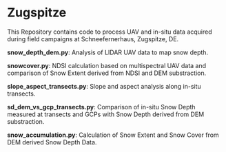 # Zugspitze

This Repository contains code to process UAV and in-situ data acquired during field campaigns at Schneefernerhaus, Zugspitze, DE.

**snow_depth_dem.py**: Analysis of LIDAR UAV data to map snow depth.

**snowcover.py**: NDSI calculation based on multispectral UAV data and comparison of Snow Extent derived from NDSI and DEM substraction.

**slope_aspect_transects.py**: Slope and aspect analysis along in-situ transects.

**sd_dem_vs_gcp_transects.py**: Comparison of in-situ Snow Depth measured at transects and GCPs with Snow Depth derived from DEM substraction.

**snow_accumulation.py**: Calculation of Snow Extent and Snow Cover from DEM derived Snow Depth Data.
